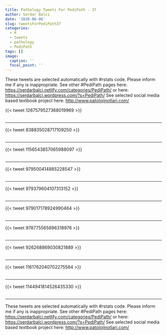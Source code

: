 ```yaml
---
title: Pathology Tweets For PediPath - 37
author: Serdar Balci
date: '2020-06-06'
slug: tweetsForPediPath37
categories:
  - R
  - tweets
  - pathology
  - PediPath
tags: []
image:
  caption: ''
  focal_point: ''
---
```



These tweets are selected automatically with #rstats code. Please inform me if any is inappropriate.
See other #PediPath pages here: https://serdarbalci.netlify.com/categories/PediPath/  or here: https://serdarbalci.wordpress.com/?s=PediPath/ 
See selected social media based textbook project here: http://www.patolojinotlari.com/

{{< tweet 1267579527368019969 >}}
<br>
<br>
<hr>
{{< tweet 838835028717109250 >}}
<br>
<br>
<hr>
{{< tweet 1156543857065988097 >}}
<br>
<br>
<hr>
{{< tweet 979500414885228547 >}}
<br>
<br>
<hr>
{{< tweet 979379604107313152 >}}
<br>
<br>
<hr>
{{< tweet 979017178924990464 >}}
<br>
<br>
<hr>
{{< tweet 978775565896318976 >}}
<br>
<br>
<hr>
{{< tweet 926268869030821889 >}}
<br>
<br>
<hr>
{{< tweet 1161762040702275584 >}}
<br>
<br>
<hr>
{{< tweet 1144941814526435330 >}}
<br>
<br>
<hr>


These tweets are selected automatically with #rstats code. Please inform me if any is inappropriate.
See other #PediPath pages here: https://serdarbalci.netlify.com/categories/PediPath/  or here: https://serdarbalci.wordpress.com/?s=PediPath/ 
See selected social media based textbook project here: http://www.patolojinotlari.com/
